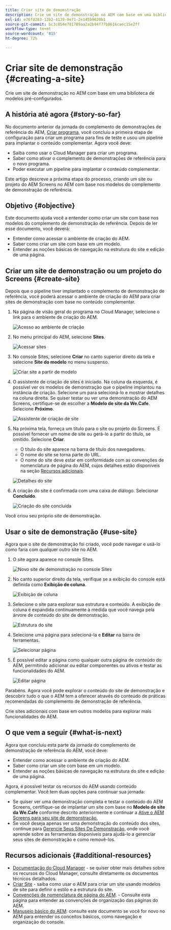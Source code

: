 ```yaml
---
title: Criar site de demonstração
description: Crie um site de demonstração no AEM com base em uma biblioteca de modelos pré-configurados.
exl-id: e76fd283-12b2-4139-9e71-2e145b9620b1
source-git-commit: bc3c054e781789aa2a2b94f77b0616caec15e2ff
workflow-type: tm+mt
source-wordcount: '815'
ht-degree: 72%

---
```


# Criar site de demonstração {#creating-a-site}

Crie um site de demonstração no AEM com base em uma biblioteca de modelos pré-configurados.

## A história até agora {#story-so-far}

No documento anterior da jornada do complemento de demonstrações de referência do AEM, [Criar programa,](create-program.md) você concluiu a primeira etapa de configuração para criar um programa para fins de teste e usou um pipeline para implantar o conteúdo complementar. Agora você deve:

* Saiba como usar o Cloud Manager para criar um programa.
* Saber como ativar o complemento de demonstrações de referência para o novo programa.
* Poder executar um pipeline para implantar o conteúdo complementar.

Este artigo descreve a próxima etapa do processo, criando um site ou projeto do AEM Screens no AEM com base nos modelos do complemento de demonstração de referência.

## Objetivo {#objective}

Este documento ajuda você a entender como criar um site com base nos modelos do complemento de demonstração de referência. Depois de ler esse documento, você deverá:

* Entender como acessar o ambiente de criação do AEM.
* Saber como criar um site com base em um modelo.
* Entender as noções básicas de navegação na estrutura do site e edição de uma página.

## Criar um site de demonstração ou um projeto do Screens {#create-site}

Depois que o pipeline tiver implantado o complemento de demonstração de referência, você poderá acessar o ambiente de criação do AEM para criar sites de demonstração com base no conteúdo complementar.

1. Na página de visão geral do programa no Cloud Manager, selecione o link para o ambiente de criação do AEM.

   ![Acesso ao ambiente de criação](assets/access-author.png)

1. No menu principal do AEM, selecione **Sites**.

   ![Acessar sites](assets/access-sites.png)

1. No console Sites, selecione **Criar** no canto superior direito da tela e selecione **Site do modelo** no menu suspenso.

   ![Criar site a partir de modelo](assets/create-site-from-template.png)

1. O assistente de criação de sites é iniciado. Na coluna da esquerda, é possível ver os modelos de demonstração que o pipeline implantou na instância de criação. Selecione um para selecioná-lo e mostrar detalhes na coluna direita. Se quiser testar ou ver uma demonstração do AEM Screens, certifique-se de escolher a **Modelo de site da We.Cafe**. Selecione **Próximo**.

   ![Assistente de criação de site](assets/site-creation-wizard.png)

1. Na próxima tela, forneça um título para o site ou projeto do Screens. É possível fornecer um nome de site ou gerá-lo a partir do título, se omitido. Selecione **Criar**.

   * O título do site aparece na barra de título dos navegadores.
   * O nome do site se torna parte do URL.
   * O nome do site deve estar em conformidade com as convenções de nomenclatura de página do AEM, cujos detalhes estão disponíveis na seção [Recursos adicionais](#additional-resources).

   ![Detalhes do site](assets/site-details.png)

1. A criação do site é confirmada com uma caixa de diálogo. Selecionar **Concluído**.

   ![Criação do site concluída](assets/site-creation-complete.png)

Você criou seu próprio site de demonstração.

## Usar o site de demonstração {#use-site}

Agora que o site de demonstração foi criado, você pode navegar e usá-lo como faria com qualquer outro site no AEM.

1. O site agora aparece no console Sites.

   ![Novo site de demonstração no console Sites](assets/new-demo-site.png)

1. No canto superior direito da tela, verifique se a exibição do console está definida como **Exibição de coluna**.

   ![Exibição de coluna](assets/column-view.png)

1. Selecione o site para explorar sua estrutura e conteúdo. A exibição de coluna é expandida continuamente à medida que você navega pela árvore de conteúdo do site de demonstração.

   ![Estrutura do site](assets/site-structure.png)

1. Selecione uma página para selecioná-la e **Editar** na barra de ferramentas.

   ![Selecionar página](assets/select-page.png)

1. É possível editar a página como qualquer outra página de conteúdo do AEM, permitindo adicionar ou editar componentes ou ativos e testar as funcionalidades do AEM.

   ![Editar página](assets/edit-page.png)

Parabéns. Agora você pode explorar o conteúdo do site de demonstração e descobrir tudo o que o AEM tem a oferecer através do conteúdo de práticas recomendadas do complemento de demonstração de referência.

Crie sites adicionais com base em outros modelos para explorar mais funcionalidades do AEM.

## O que vem a seguir {#what-is-next}

Agora que concluiu esta parte da jornada do complemento de demonstração de referência do AEM, você deve:

* Entender como acessar o ambiente de criação do AEM.
* Saber como criar um site com base em um modelo.
* Entender as noções básicas de navegação na estrutura do site e edição de uma página.

Agora, é possível testar os recursos do AEM usando conteúdo complementar. Você tem duas opções para continuar sua jornada:

* Se quiser ver uma demonstração completa e testar o conteúdo do AEM Screens, certifique-se de implantar um site com base no **Modelo de site da We.Cafe** conforme descrito anteriormente e continuar a [Ative o AEM Screens para seu site de demonstração.](screens.md)
* Se você deseja apenas ver uma demonstração do conteúdo dos sites, continue para [Gerencie Seus Sites De Demonstração,](manage.md) onde você aprende sobre as ferramentas disponíveis para ajudá-lo a gerenciar seus sites de demonstração e como removê-los.

## Recursos adicionais {#additional-resources}

* [Documentação do Cloud Manager](https://experienceleague.adobe.com/docs/experience-manager-cloud-service/onboarding/onboarding-concepts/cloud-manager-introduction.html?lang=pt_BR) - se quiser obter mais detalhes sobre os recursos do Cloud Manager, consulte diretamente os documentos técnicos detalhados.
* [Criar Site](/help/sites-cloud/administering/site-creation/create-site.md) - saiba como usar o AEM para criar um site usando modelos de site para definir o estilo e a estrutura do site.
* [Convenções de nomenclatura de página do AEM](/help/sites-cloud/authoring/fundamentals/organizing-pages.md#page-name-restrictions-and-best-practices). - Consulte esta página para entender as convenções de organização das páginas do AEM.
* [Manuseio básico do AEM](/help/sites-cloud/authoring/getting-started/basic-handling.md): consulte este documento se você for novo no AEM para entender os conceitos básicos, como navegação e organização do console.
